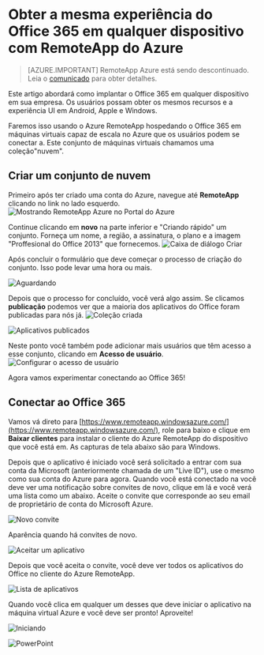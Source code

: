 <properties
   pageTitle="Obter a mesma experiência do Office 365 em qualquer dispositivo com o Azure RemoteApp | Microsoft Azure"
   description="Aprenda a compartilhar qualquer aplicativo do Office 365 com seus usuários usando RemoteApp do Azure."
   services="remoteapp"
   documentationCenter=""
   authors="guscatalano"
   manager="mbaldwin"
   editor=""/>

<tags
   ms.service="remoteapp"
   ms.devlang="na"
   ms.topic="hero-article"
   ms.tgt_pltfrm="na"
   ms.workload="compute"
   ms.date="08/15/2016"
   ms.author="guscatal;elizapo"/>


# <a name="get-the-same-office-365-experience-on-any-device-with-azure-remoteapp"></a>Obter a mesma experiência do Office 365 em qualquer dispositivo com RemoteApp do Azure

> [AZURE.IMPORTANT]
> RemoteApp Azure está sendo descontinuado. Leia o [comunicado](https://go.microsoft.com/fwlink/?linkid=821148) para obter detalhes.

Este artigo abordará como implantar o Office 365 em qualquer dispositivo em sua empresa. Os usuários possam obter os mesmos recursos e a experiência UI em Android, Apple e Windows.

Faremos isso usando o Azure RemoteApp hospedando o Office 365 em máquinas virtuais capaz de escala no Azure que os usuários podem se conectar a. Este conjunto de máquinas virtuais chamamos uma coleção"nuvem".

## <a name="create-a-cloud-collection"></a>Criar um conjunto de nuvem

Primeiro após ter criado uma conta do Azure, navegue até **RemoteApp** clicando no link no lado esquerdo.
![Mostrando RemoteApp Azure no Portal do Azure](./media/remoteapp-tutorial-o365anywhere/1-menu.png)

Continue clicando em **novo** na parte inferior e "Criando rápido" um conjunto. Forneça um nome, a região, a assinatura, o plano e a imagem "Proffesional do Office 2013" que fornecemos.
![Caixa de diálogo Criar](./media/remoteapp-tutorial-o365anywhere/2-quickcreate.png)

Após concluir o formulário que deve começar o processo de criação do conjunto. Isso pode levar uma hora ou mais.

![Aguardando](./media/remoteapp-tutorial-o365anywhere/3-waiting.png)

Depois que o processo for concluído, você verá algo assim. Se clicamos **publicação** podemos ver que a maioria dos aplicativos do Office foram publicadas para nós já.
![Coleção criada](./media/remoteapp-tutorial-o365anywhere/4-done.png)

![Aplicativos publicados](./media/remoteapp-tutorial-o365anywhere/5-publish.png)

Neste ponto você também pode adicionar mais usuários que têm acesso a esse conjunto, clicando em **Acesso de usuário**.
![Configurar o acesso de usuário](./media/remoteapp-tutorial-o365anywhere/6-user.png)

Agora vamos experimentar conectando ao Office 365!

## <a name="connect-to-office-365"></a>Conectar ao Office 365

Vamos vá direto para [https://www.remoteapp.windowsazure.com/](https://www.remoteapp.windowsazure.com/), role para baixo e clique em **Baixar clientes** para instalar o cliente do Azure RemoteApp do dispositivo que você está em. As capturas de tela abaixo são para Windows.

Depois que o aplicativo é iniciado você será solicitado a entrar com sua conta da Microsoft (anteriormente chamada de um "Live ID"), use o mesmo como sua conta do Azure para agora. Quando você está conectado na você deve ver uma notificação sobre convites de novo, clique em lá e você verá uma lista como um abaixo. Aceite o convite que corresponde ao seu email de proprietário de conta do Microsoft Azure.

![Novo convite](./media/remoteapp-tutorial-o365anywhere/7-araclient.png)

Aparência quando há convites de novo.

![Aceitar um aplicativo](./media/remoteapp-tutorial-o365anywhere/8-invitation.png)

Depois que você aceita o convite, você deve ver todos os aplicativos do Office no cliente do Azure RemoteApp.

![Lista de aplicativos](./media/remoteapp-tutorial-o365anywhere/9-work.png)

Quando você clica em qualquer um desses que deve iniciar o aplicativo na máquina virtual Azure e você deve ser pronto! Aproveite!

![Iniciando](./media/remoteapp-tutorial-o365anywhere/10-arastart.png)

![PowerPoint](./media/remoteapp-tutorial-o365anywhere/11-pp.png)

